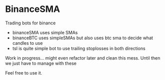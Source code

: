 # BinanceSMA
Trading bots for binance
- binanceSMA uses simple SMAs
- binanceBTC uses simpleSMAs but also uses btc sma to decide what candles to use
- tsl is quite simple bot to use trailing stoplosses in both directions

Work in progress... might even refactor later and clean this mess. Until then we just have to manage with these

Feel free to use it.